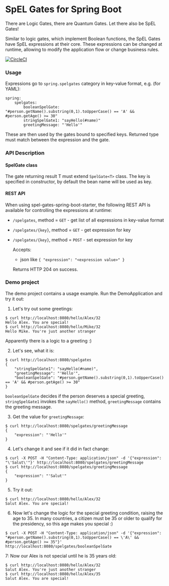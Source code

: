 # SpEL Gates for Spring Boot
There are Logic Gates, there are Quantum Gates. Let there also be SpEL Gates!

Similar to logic gates, which implement Boolean functions, the SpEL Gates have SpEL expressions at their core.
These expressions can be changed at runtime, allowing to modify the application flow or change business rules.

[![CircleCI](https://circleci.com/gh/jihor/spel-gates-spring-boot/tree/master.svg?style=shield)](https://circleci.com/gh/jihor/spel-gates-spring-boot/tree/master)

### Usage
Expressions go to `spring.spelgates` category in key-value format, e.g. (for YAML):
```
spring:
    spelgates:
        booleanSpelGate: "#person.getName().substring(0,1).toUpperCase() == 'A' && #person.getAge() >= 30"
        stringSpelGate1: "sayHello(#name)"
        greetingMessage: "'Hello'"
```
These are then used by the gates bound to specified keys. Returned type must match between the expression and the gate.

### API Description
#### SpelGate class
The gate returning result T must extend `SpelGate<T>` class. The key is specified in constructor, by default the bean name will be used as key.

#### REST API
When using spel-gates-spring-boot-starter, the following REST API is available for controlling the expressions at runtime:
* `/spelgates`, method = `GET` - get list of all expressions in key-value format
* `/spelgates/{key}`, method = `GET` - get expression for key
* `/spelgates/{key}`, method = `POST` - set expression for key

    Accepts:
    - json like ``
{
    "expression": "<expression value>"
}
``

    Returns HTTP 204 on success.

### Demo project
The demo project contains a usage example. Run the DemoApplication and try it out:

1. Let's try out some greetings:
```
$ curl http://localhost:8080/hello/Alex/32
Hello Alex. You are special!
$ curl http://localhost:8080/hello/Mike/32
Hello Mike. You're just another stranger
```
Apparently there is a logic to a greeting :)

2. Let's see, what it is:
```
$ curl http://localhost:8080/spelgates
{
    "stringSpelGate1": "sayHello(#name)",
    "greetingMessage": "'Hello'",
    "booleanSpelGate": "#person.getName().substring(0,1).toUpperCase() == 'A' && #person.getAge() >= 30"
}
```
`booleanSpelGate` decides if the person deserves a special greeting, `stringSpelGate1` invokes the `sayHello()` method, `greetingMessage` contains the greeting message.

3. Get the value for `greetingMessage`:
```
$ curl http://localhost:8080/spelgates/greetingMessage
{
    "expression": "'Hello'"
}
```

4. Let's change it and see if it did in fact change:
```
$ curl -X POST -H "Content-Type: application/json" -d '{"expression": "\'Salut\'"}' http://localhost:8080/spelgates/greetingMessage
$ curl http://localhost:8080/spelgates/greetingMessage
{
    "expression": "'Salut'"
}
```
5. Try it out:
```
$ curl http://localhost:8080/hello/Alex/32
Salut Alex. You are special!
```
6. Now let's change the logic for the special greeting condition, raising the age to 35. In many countries, a citizen must be 35 or older to qualify for the presidency, so this age makes you special :)
```
$ curl -X POST -H "Content-Type: application/json" -d '{"expression": "#person.getName().substring(0,1).toUpperCase() == \'A\' && #person.getAge() >= 35"}' http://localhost:8080/spelgates/booleanSpelGate
```

7: Now our Alex is not special until he is 35 years old:
```
$ curl http://localhost:8080/hello/Alex/32
Salut Alex. You're just another stranger
$ curl http://localhost:8080/hello/Alex/35
Salut Alex. You are special!
```
